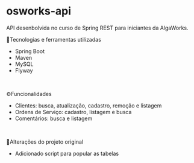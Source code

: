 # osworks-api
API desenbolvida no curso de Spring REST para iniciantes da AlgaWorks. <br>

🔧Tecnologias e ferramentas utilizadas
- Spring Boot
- Maven
- MySQL
- Flyway

<br>

⚙️Funcionalidades
- Clientes: busca, atualização, cadastro, remoção e listagem
- Ordens de Serviço: cadastro, listagem e busca
- Comentários: busca e listagem

<br>

📌Alterações do projeto original
- Adicionado script para popular as tabelas
